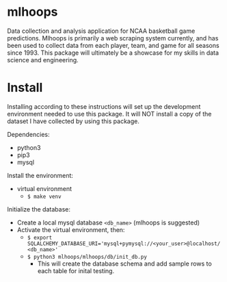 # mlhoops
Data collection and analysis application for NCAA basketball game predictions. Mlhoops is primarily a web scraping system currently, and has been used to collect data from each player, team, and game for all seasons since 1993. This package will ultimately be a showcase for my skills in data science and engineering.


# Install
Installing according to these instructions will set up the development environment needed to use this package. It will NOT install a copy of the dataset I have collected by using this package.

Dependencies:
- python3
- pip3
- mysql

Install the environment:
- virtual environment
    - `$ make venv`

Initialize the database:
- Create a local mysql database `<db_name>` (mlhoops is suggested)
- Activate the virtual environment, then:
    - `$ export SQLALCHEMY_DATABASE_URI='mysql+pymysql://<your_user>@localhost/<db_name>'`
    - `$ python3 mlhoops/mlhoops/db/init_db.py`
        - This will create the database schema and add sample rows to each table for inital testing.
